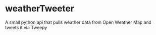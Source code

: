 # weatherTweeter
A small python api that pulls weather data from Open Weather Map and tweets it via Tweepy
